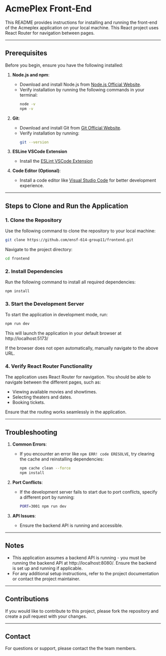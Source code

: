 # AcmePlex Front-End

This README provides instructions for installing and running the front-end of the Acmeplex application on your local machine. This React project uses React Router for navigation between pages.

---

## Prerequisites

Before you begin, ensure you have the following installed:

1. **Node.js and npm**:
   - Download and install Node.js from [Node.js Official Website](https://nodejs.org/).
   - Verify installation by running the following commands in your terminal:
     ```bash
     node -v
     npm -v
     ```

2. **Git**:
   - Download and install Git from [Git Official Website](https://git-scm.com/).
   - Verify installation by running:
     ```bash
     git --version
     ```

3. **ESLine VSCode Extension**
   - Install the [ESLint VSCode Extension](https://marketplace.visualstudio.com/items?itemName=dbaeumer.vscode-eslint)

4. **Code Editor (Optional)**:
   - Install a code editor like [Visual Studio Code](https://code.visualstudio.com/) for better development experience.

---

## Steps to Clone and Run the Application

### 1. Clone the Repository

Use the following command to clone the repository to your local machine:
```bash
git clone https://github.com/ensf-614-group11/frontend.git
```

Navigate to the project directory:
```bash
cd frontend
```

### 2. Install Dependencies

Run the following command to install all required dependencies:
```bash
npm install
```

### 3. Start the Development Server

To start the application in development mode, run:
```bash
npm run dev
```

This will launch the application in your default browser at http://localhost:5173/

If the browser does not open automatically, manually navigate to the above URL.

### 4. Verify React Router Functionality

The application uses React Router for navigation. You should be able to navigate between the different pages, such as:
- Viewing available movies and showtimes.
- Selecting theaters and dates.
- Booking tickets.

Ensure that the routing works seamlessly in the application.

---

## Troubleshooting

1. **Common Errors**:
   - If you encounter an error like `npm ERR! code ERESOLVE`, try clearing the cache and reinstalling dependencies:
     ```bash
     npm cache clean --force
     npm install
     ```

2. **Port Conflicts**:
   - If the development server fails to start due to port conflicts, specify a different port by running:
     ```bash
     PORT=3001 npm run dev
     ```

3. **API Issues**:
   - Ensure the backend API is running and accessible.

---

## Notes

- This application assumes a backend API is running - you must be running the backend API at http://localhost:8080/. Ensure the backend is set up and running if applicable.
- For any additional setup instructions, refer to the project documentation or contact the project maintainer.

---

## Contributions

If you would like to contribute to this project, please fork the repository and create a pull request with your changes.

---

## Contact

For questions or support, please contact the the team members.

